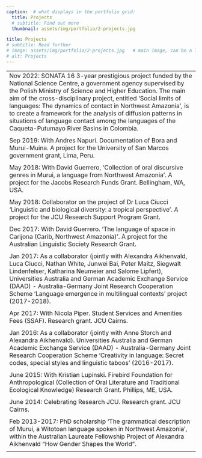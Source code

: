 ```yaml
---
caption:  # what displays in the portfolio grid:
  title: Projects
  # subtitle: Find out more
  thumbnail: assets/img/portfolio/2-projects.jpg

title: Projects
# subtitle: Read further
# image: assets/img/portfolio/2-projects.jpg   # main image, can be a link or a file in assets/img/portfolio
# alt: Projects
---
```


|                                                                                                                                                                                                                                                                                                                                                                                                                                                                                            |
|:-------------------------------------------------------------------------------------------------------------------------------------------------------------------------------------------------------------------------------------------------------------------------------------------------------------------------------------------------------------------------------------------------------------------------------------------------------------------------------------------|
| Nov 2022: SONATA 16 3-year prestigious project funded by the National Science Centre, a government agency supervised by the Polish Ministry of Science and Higher Education. The main aim of the cross-disciplinary project, entitled ‘Social limits of languages: The dynamics of contact in Northwest Amazonia’, is to create a framework for the analysis of diffusion patterns in situations of language contact among the languages of the Caqueta-Putumayo River Basins in Colombia. |
|                                                                                                                                                                                                                                                                                                                                                                                                                                                                                            |
| Sep 2019: With Andres Napuri. Documentation of Bora and Murui-Muina. A project for the University of San Marcos government grant, Lima, Peru.                                                                                                                                                                                                                                                                                                                                              |
|                                                                                                                                                                                                                                                                                                                                                                                                                                                                                            |
| May 2018: With David Guerrero, ‘Collection of oral discursive genres in Murui, a language from Northwest Amazonia’. A project for the Jacobs Research Funds Grant. Bellingham, WA, USA.                                                                                                                                                                                                                                                                                                    |
|                                                                                                                                                                                                                                                                                                                                                                                                                                                                                            |
| May 2018: Collaborator on the project of Dr Luca Ciucci ‘Linguistic and biological diversity: a tropical perspective’. A project for the JCU Research Support Program Grant.                                                                                                                                                                                                                                                                                                               |
|                                                                                                                                                                                                                                                                                                                                                                                                                                                                                            |
| Dec 2017: With David Guerrero. ‘The language of space in Carijona (Carib, Northwest Amazonia)’. A project for the Australian Linguistic Society Research Grant.                                                                                                                                                                                                                                                                                                                            |
|                                                                                                                                                                                                                                                                                                                                                                                                                                                                                            |
| Jan 2017: As a collaborator (jointly with Alexandra Aikhenvald, Luca Ciucci, Nathan White, Junwei Bai, Peter Maitz, Siegwalt Lindenfelser, Katharina Neumeier and Salome Lipfert), Universities Australia and German Academic Exchange Service (DAAD) - Australia-Germany Joint Research Cooperation Scheme ‘Language emergence in multilingual contexts’ project (2017-2018).                                                                                                             |
|                                                                                                                                                                                                                                                                                                                                                                                                                                                                                            |
| Apr 2017: With Nicola Piper. Student Services and Amenities Fees (SSAF). Research grant. JCU Cairns.                                                                                                                                                                                                                                                                                                                                                                                       |
|                                                                                                                                                                                                                                                                                                                                                                                                                                                                                            |
| Jan 2016: As a collaborator (jointly with Anne Storch and Alexandra Aikhenvald). Universities Australia and German Academic Exchange Service (DAAD) - Australia-Germany Joint Research Cooperation Scheme ‘Creativity in language: Secret codes, special styles and linguistic taboos’ (2016-2017).                                                                                                                                                                                        |
|                                                                                                                                                                                                                                                                                                                                                                                                                                                                                            |
| June 2015: With Kristian Lupinski. Firebird Foundation for Anthropological (Collection of Oral Literature and Traditional Ecological Knowledge) Research Grant. Phillips, ME, USA.                                                                                                                                                                                                                                                                                                         |
|                                                                                                                                                                                                                                                                                                                                                                                                                                                                                            |
| June 2014: Celebrating Research JCU. Research grant. JCU Cairns.                                                                                                                                                                                                                                                                                                                                                                                                                           |
|                                                                                                                                                                                                                                                                                                                                                                                                                                                                                            |
| Feb 2013-2017: PhD scholarship ‘The grammatical description of Murui, a Witotoan language spoken in Northwest Amazonia’, within the Australian Laureate Fellowship Project of Alexandra Aikhenvald “How Gender Shapes the World”.                                                                                                                                                                                                                                                          |
|                                                                                                                                                                                                                                                                                                                                                                                                                                                                                            |